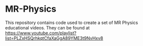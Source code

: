 # MR-Physics
This repository contains code used to create a set of MR Physics educational videos. They can be found at https://www.youtube.com/playlist?list=PLZxHSQrhkqtCfaXaGgA89YME3t9NvHxv8
